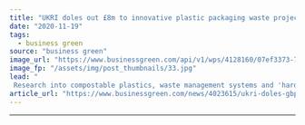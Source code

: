 ```yaml
---
title: "UKRI doles out £8m to innovative plastic packaging waste projects"
date: "2020-11-19"
tags: 
  - business green
source: "business green"
image_url: "https://www.businessgreen.com/api/v1/wps/4128160/07ef3373-7fd9-45ca-8e1f-f51608b7d242/8/0103-plastic-pollution-generic-185x114.jpg"
image_fp: "/assets/img/post_thumbnails/33.jpg"
lead: "
 Research into compostable plastics, waste management systems and 'hard-to-recycle' plastics among 10 projects to secure support from UKRI ..."
article_url: "https://www.businessgreen.com/news/4023615/ukri-doles-gbp8m-innovative-plastic-packaging-waste-projects"
---
```


---
